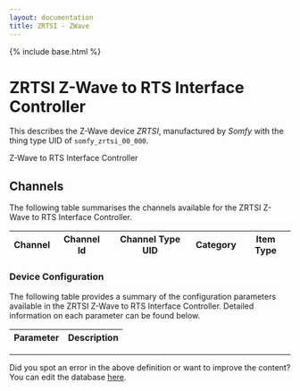 ```yaml
---
layout: documentation
title: ZRTSI - ZWave
---
```


{% include base.html %}

# ZRTSI Z-Wave to RTS Interface Controller

This describes the Z-Wave device *ZRTSI*, manufactured by *Somfy* with the thing type UID of ```somfy_zrtsi_00_000```. 

Z-Wave to RTS Interface Controller


## Channels
The following table summarises the channels available for the ZRTSI Z-Wave to RTS Interface Controller.

| Channel | Channel Id | Channel Type UID | Category | Item Type |
|---------|------------|------------------|----------|-----------|


### Device Configuration
The following table provides a summary of the configuration parameters available in the ZRTSI Z-Wave to RTS Interface Controller.
Detailed information on each parameter can be found below.

| Parameter   | Description |
|-------------|-------------|


---

Did you spot an error in the above definition or want to improve the content?
You can edit the database [here](http://www.cd-jackson.com/index.php/zwave/zwave-device-database/zwave-device-list/devicesummary/369).
